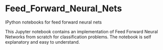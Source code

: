# Feed_Forward_Neural_Nets
IPython notebooks for feed forward neural nets

This Jupyter notebook contains an implementation of Feed Forward Neural Networks from scratch for classification problems. 
The notebook is self explanatory and easy to understand. 
